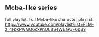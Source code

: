 ## Moba-like series
full playlist: Full Moba-like character playlist:  
https://www.youtube.com/playlist?list=PLM-z_4FpkPwMQ6cxKnOL8S4WEaAyF6gB9
